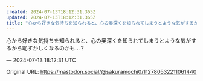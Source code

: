 ```yaml
---
created: 2024-07-13T18:12:31.365Z
updated: 2024-07-13T18:12:31.365Z
title: "心から好きな気持ちを知られると、心の奥深くを知られてしまうとような気がするから恥[...]"
---
```


<p>心から好きな気持ちを知られると、心の奥深くを知られてしまうとような気がするから恥ずかしくなるのかも…？</p>

&mdash; 2024-07-13 18:12:31 UTC

Original URL: https://mastodon.social/@sakuramochi0/112780532211061440

